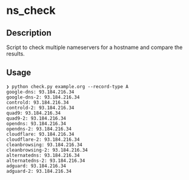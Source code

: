 # ns_check

## Description
Script to check multiple nameservers for a hostname and compare the results.

## Usage
```
❯ python check.py example.org --record-type A
google-dns: 93.184.216.34
google-dns-2: 93.184.216.34
controld: 93.184.216.34
controld-2: 93.184.216.34
quad9: 93.184.216.34
quad9-2: 93.184.216.34
opendns: 93.184.216.34
opendns-2: 93.184.216.34
cloudflare: 93.184.216.34
cloudflare-2: 93.184.216.34
cleanbrowsing: 93.184.216.34
cleanbrowsing-2: 93.184.216.34
alternatedns: 93.184.216.34
alternatedns-2: 93.184.216.34
adguard: 93.184.216.34
adguard-2: 93.184.216.34
```

